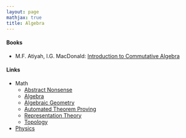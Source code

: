 ```yaml
---
layout: page
mathjax: true
title: Algebra
---
```


#### Books
* M.F. Atiyah, I.G. MacDonald: [Introduction to Commutative Algebra](https://www.amazon.com/Introduction-Commutative-Algebra-Addison-Wesley-Mathematics/dp/0201407515)

#### Links
* Math
  * [Abstract Nonsense](math/abstract_nonsense.md)
  * [Algebra](math/algebra.md)
  * [Algebraic Geometry](math/algebraic_geometry.md)
  * [Automated Theorem Proving](math/automated_theorem_proving.md)
  * [Representation Theory](math/representation_theory.md)
  * [Topology](math/topology.md)
* [Physics](physics.md)


